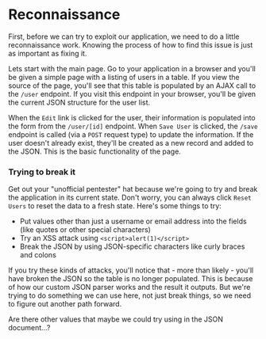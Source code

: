 # Reconnaissance

First, before we can try to exploit our application, we need to do a little reconnaissance work. Knowing the process of how to find this issue is just as important as fixing it. 

Lets start with the main page. Go to your application in a browser and you'll be given a simple page with a listing of users in a table. If you view the source of the page, you'll see that this table is populated by an AJAX call to the `/user` endpoint. If you visit this endpoint in your browser, you'll be given the current JSON structure for the user list.

When the `Edit` link is clicked for the user, their information is populated into the form from the `/user/[id]` endpoint. When `Save User` is clicked, the `/save` endpoint is called (via a `POST` request type) to update the information. If the user doesn't already exist, they'll be created as a new record and added to the JSON. This is the basic functionality of the page.

### Trying to break it

Get out your "unofficial pentester" hat because we're going to try and break the application in its current state. Don't worry, you can always click `Reset Users` to reset the data to a fresh state. Here's some things to try:

- Put values other than just a username or email address into the fields (like quotes or other special characters)
- Try an XSS attack using `<script>alert(1)</script>`
- Break the JSON by using JSON-specific characters like curly braces and colons

If you try these kinds of attacks, you'll notice that - more than likely - you'll have broken the JSON so the table is no longer populated. This is because of how our custom JSON parser works and the result it outputs. But we're trying to do something we can use here, not just break things, so we need to figure out another path forward.

Are there other values that maybe we could try using in the JSON document...?